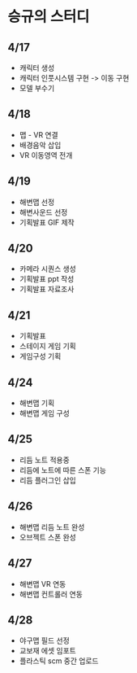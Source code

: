 # 승규의 스터디

## 4/17
- 캐릭터 생성
- 캐릭터 인풋시스템 구현 -> 이동 구현
- 모델 부수기 

## 4/18
- 맵 - VR 연결
- 배경음악 삽입
- VR 이동영역 전개 

## 4/19
- 해변맵 선정
- 해변사운드 선정
- 기획발표 GIF 제작

## 4/20
- 카메라 시퀀스 생성
- 기획발표 ppt 작성
- 기획발표 자료조사

## 4/21
- 기획발표
- 스테이지 게임 기획
- 게임구성 기획

## 4/24
- 해변맵 기획
- 해변맵 게임 구성

## 4/25
- 리듬 노트 적용중
- 리듬에 노트에 따른 스폰 기능
- 리듬 플러그인 삽입

## 4/26
- 해변맵 리듬 노트 완성
- 오브젝트 스폰 완성

## 4/27
- 해변맵 VR 연동
- 해변맵 컨트롤러 연동

## 4/28 
- 야구맵 필드 선정
- 교보재 에셋 임포트
- 플라스틱 scm 중간 업로드